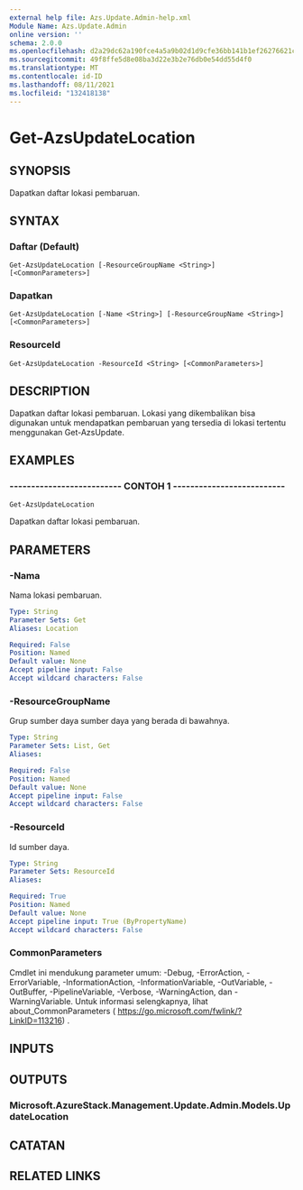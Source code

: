 ```yaml
---
external help file: Azs.Update.Admin-help.xml
Module Name: Azs.Update.Admin
online version: ''
schema: 2.0.0
ms.openlocfilehash: d2a29dc62a190fce4a5a9b02d1d9cfe36bb141b1ef26276621c72bd9f0861621
ms.sourcegitcommit: 49f8ffe5d8e08ba3d22e3b2e76db0e54dd55d4f0
ms.translationtype: MT
ms.contentlocale: id-ID
ms.lasthandoff: 08/11/2021
ms.locfileid: "132418138"
---
```

# Get-AzsUpdateLocation

## SYNOPSIS
Dapatkan daftar lokasi pembaruan.

## SYNTAX

### Daftar (Default)
```
Get-AzsUpdateLocation [-ResourceGroupName <String>] [<CommonParameters>]
```

### Dapatkan
```
Get-AzsUpdateLocation [-Name <String>] [-ResourceGroupName <String>] [<CommonParameters>]
```

### ResourceId
```
Get-AzsUpdateLocation -ResourceId <String> [<CommonParameters>]
```

## DESCRIPTION
Dapatkan daftar lokasi pembaruan. Lokasi yang dikembalikan bisa digunakan untuk mendapatkan pembaruan yang tersedia di lokasi tertentu menggunakan Get-AzsUpdate.

## EXAMPLES

### -------------------------- CONTOH 1 --------------------------
```
Get-AzsUpdateLocation
```

Dapatkan daftar lokasi pembaruan.

## PARAMETERS

### -Nama
Nama lokasi pembaruan.

```yaml
Type: String
Parameter Sets: Get
Aliases: Location

Required: False
Position: Named
Default value: None
Accept pipeline input: False
Accept wildcard characters: False
```

### -ResourceGroupName
Grup sumber daya sumber daya yang berada di bawahnya.

```yaml
Type: String
Parameter Sets: List, Get
Aliases: 

Required: False
Position: Named
Default value: None
Accept pipeline input: False
Accept wildcard characters: False
```

### -ResourceId
Id sumber daya.

```yaml
Type: String
Parameter Sets: ResourceId
Aliases: 

Required: True
Position: Named
Default value: None
Accept pipeline input: True (ByPropertyName)
Accept wildcard characters: False
```

### CommonParameters
Cmdlet ini mendukung parameter umum: -Debug, -ErrorAction, -ErrorVariable, -InformationAction, -InformationVariable, -OutVariable, -OutBuffer, -PipelineVariable, -Verbose, -WarningAction, dan -WarningVariable. Untuk informasi selengkapnya, lihat about_CommonParameters ( https://go.microsoft.com/fwlink/?LinkID=113216) .

## INPUTS

## OUTPUTS

### Microsoft.AzureStack.Management.Update.Admin.Models.UpdateLocation

## CATATAN

## RELATED LINKS

